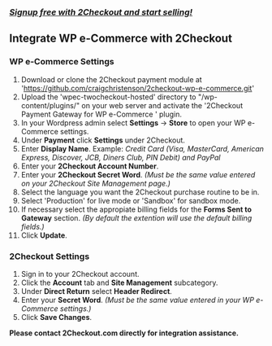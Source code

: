 ### _[Signup free with 2Checkout and start selling!](https://www.2checkout.com/referral?r=git2co)_

Integrate WP e-Commerce with 2Checkout
----------------------------------------

### WP e-Commerce Settings

1. Download or clone the 2Checkout payment module at 'https://github.com/craigchristenson/2checkout-wp-e-commerce.git'
2. Upload the 'wpec-twocheckout-hosted' directory to "/wp-content/plugins/" on your web server and activate the '2Checkout Payment Gateway for WP e-Commerce
' plugin.
3. In your Wordpress admin select **Settings** -> **Store** to open your WP e-Commerce settings.
4. Under **Payment** click **Settings** under 2Checkout.
5. Enter **Display Name**. Example: _Credit Card (Visa, MasterCard, American Express, Discover, JCB, Diners Club, PIN Debit) and PayPal_
6. Enter your **2Checkout Account Number**. 
7. Enter your **2Checkout Secret Word**. _(Must be the same value entered on your 2Checkout Site Management page.)_
8. Select the language you want the 2Checkout purchase routine to be in.
9. Select 'Production' for live mode or 'Sandbox' for sandbox mode.
9. If necessary select the appropiate billing fields for the **Forms Sent to Gateway** section. _(By default the extention will use the default billing fields.)_
10. Click **Update**.

### 2Checkout Settings

1. Sign in to your 2Checkout account. 
2. Click the **Account** tab and **Site Management** subcategory. 
3. Under **Direct Return** select **Header Redirect**.
4. Enter your **Secret Word**. _(Must be the same value entered in your WP e-Commerce settings.)_
5. Click **Save Changes**. 

**Please contact 2Checkout.com directly for integration assistance.**
